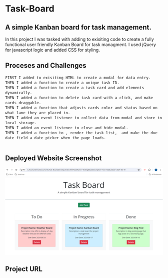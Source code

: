 # Task-Board

## A simple Kanban board for task management.
In this project I was tasked with adding to exisiting code to create a fully functional user friendly Kanban Board for task managment. I used jQuery for javascript logic and added CSS for styling. 
## Proceses and Challenges 

```
FIRST I added to exisiting HTML to create a modal for data entry.
THEN I added a function to create a unique task ID.
THEN I added a function to create a task card and add elements dynamically.
THEN I added a function to delete task card with a click, and make cards draggable.
THEN I added a function that adjusts cards color and status based on what lane they are placed in.
THEN I added an event listener to collect data from modal and store in local storage.
THEN I added an event listener to close and hide modal.
THEN I added a function to , render the task list,  and make the due date field a date picker when the page loads.


```
## Deployed Website Screenshot

![Deployed Website](Assets/Kanban-Board.png)


## Project URL

